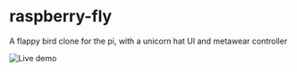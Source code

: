 # raspberry-fly
A flappy bird clone for the pi, with a unicorn hat UI and metawear controller

![Live demo](https://raw.githubusercontent.com/resin-io-playground/raspberry-fly/raspberry-fly.gif)
